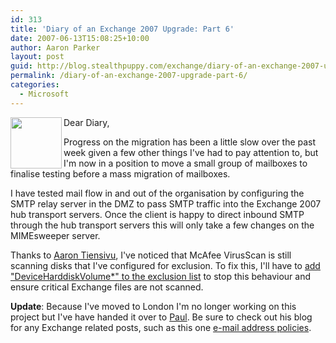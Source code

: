 ```yaml
---
id: 313
title: 'Diary of an Exchange 2007 Upgrade: Part 6'
date: 2007-06-13T15:08:25+10:00
author: Aaron Parker
layout: post
guid: http://blog.stealthpuppy.com/exchange/diary-of-an-exchange-2007-upgrade-part-6
permalink: /diary-of-an-exchange-2007-upgrade-part-6/
categories:
  - Microsoft
---
```

<img align="left" width="82" src="{{site.baseurl}}/media/2007/06/exchange1.png" height="82" style="width: 82px; height: 82px" />Dear Diary,

Progress on the migration has been a little slow over the past week given a few other things I've had to pay attention to, but I'm now in a position to move a small group of mailboxes to finalise testing before a mass migration of mailboxes.

I have tested mail flow in and out of the organisation by configuring the SMTP relay server in the DMZ to pass SMTP traffic into the Exchange 2007 hub transport servers. Once the client is happy to direct inbound SMTP through the hub transport servers this will only take a few changes on the MIMEsweeper server.

Thanks to [Aaron Tiensivu](http://blog.tiensivu.com), I've noticed that McAfee VirusScan is still scanning disks that I've configured for exclusion. To fix this, I'll have to [add "DeviceHarddiskVolume*" to the exclusion list](http://blog.tiensivu.com/aaron/archives/1120-Using-a-McAfee-VirusScan-8.x-with-Windows-Clustering-or-a-SAN-Take-note!-Special-exclusions-needed!.html) to stop this behaviour and ensure critical Exchange files are not scanned.

**Update**: Because I've moved to London I'm no longer working on this project but I've have handed it over to [Paul](http://www.capslockassassin.com). Be sure to check out his blog for any Exchange related posts, such as this one [e-mail address policies](http://www.capslockassassin.com/2007/06/24/email-address-policies-in-mixed-exchange-20032007-organisations/).